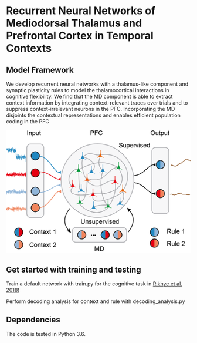# Recurrent Neural Networks of Mediodorsal Thalamus and Prefrontal Cortex in Temporal Contexts

## Model Framework
We develop recurrent neural networks with a thalamus-like component and synaptic plasticity rules to model the thalamocortical interactions in cognitive flexibility. We find that the MD component is able to extract context information by integrating context-relevant traces over trials and to suppress context-irrelevant neurons in the PFC. Incorporating the MD disjoints the contextual representations and enables efficient population coding in the PFC

![alt text](https://github.com/weilongzheng/PFC_MD_Modeling/blob/main/MD_PFC.png?raw=true)

## Get started with training and testing
Train a default network with train.py for the cognitive task in [Rikhye et al. 2018!](https://www.nature.com/articles/s41593-018-0269-z)

Perform decoding analysis for context and rule with decoding_analysis.py

## Dependencies
The code is tested in Python 3.6.
